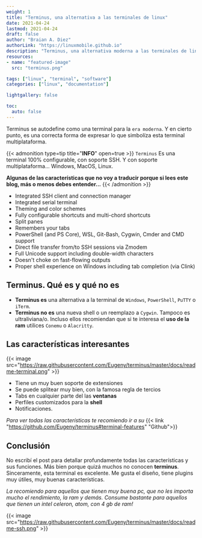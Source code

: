 ```yaml
---
weight: 1
title: "Terminus, una alternativa a las terminales de linux"
date: 2021-04-24
lastmod: 2021-04-24
draft: false
author: "Braian A. Diez"
authorLink: "https://linuxmobile.github.io"
description: "Terminus, una alternativa moderna a las terminales de linux."
resources:
- name: "featured-image"
  src: "terminus.png"

tags: ["linux", "terminal", "software"]
categories: ["linux", "documentation"]

lightgallery: false

toc:
  auto: false
---
```


Terminus se autodefine como una terminal para la `era moderna`. Y en cierto punto, es una correcta forma de expresar lo que simbolíza esta terminal multiplataforma.

<!--more-->

{{< admonition type=tip title="**INFO**" open=true >}} `Terminus` Es una terminal 100% configurable, con soporte SSH. Y con soporte multiplataforma... Windows, MacOS, Linux.

**Algunas de las características que no voy a traducir porque si lees este blog, más o menos debes entender...**
{{< /admonition >}}

   - Integrated SSH client and connection manager
   - Integrated serial terminal
   - Theming and color schemes
   - Fully configurable shortcuts and multi-chord shortcuts
   - Split panes
   - Remembers your tabs
   - PowerShell (and PS Core), WSL, Git-Bash, Cygwin, Cmder and CMD support
   - Direct file transfer from/to SSH sessions via Zmodem
   - Full Unicode support including double-width characters
   - Doesn't choke on fast-flowing outputs
   - Proper shell experience on Windows including tab completion (via Clink)




## Terminus. Qué es y qué no es

- **Terminus es**  una alternativa a la terminal de `Windows`, `PowerShell`, `PuTTY` o `iTerm`.
- **Terminus no es** una nueva shell o un reemplazo a `Cygwin`. Tampoco es ultraliviana/o. Incluso ellos recomiendan que si te interesa el **uso de la ram** utilices `Conemu` o `Alacritty`.

## Las características interesantes

{{< image src="https://raw.githubusercontent.com/Eugeny/terminus/master/docs/readme-terminal.png" >}}

- Tiene un muy buen soporte de extensiones
- Se puede splitear muy bien, con la famosa regla de tercios
- Tabs en cualquier parte del las **ventanas**
- Perfiles customizados para la **shell**
- Notificaciones.

_Para ver todas las características te recomiendo ir a su_ {{< link "https://github.com/Eugeny/terminus#terminal-features" "Github">}}

## Conclusión

No escribí el post para detallar profundamente todas las características y sus funciones. Más bien porque quizá muchos no conocen **terminus**. Sinceramente, esta terminal es excelente. Me gusta el diseño, tiene plugins muy útiles, muy buenas características. 

*La recomiendo para aquellos que tienen muy buena pc, que no les importa mucho el rendimiento, la ram y demás. Consume bastante para aquellos que tienen un intel celeron, atom, con 4 gb de ram!*

{{< image src="https://raw.githubusercontent.com/Eugeny/terminus/master/docs/readme-ssh.png" >}}
